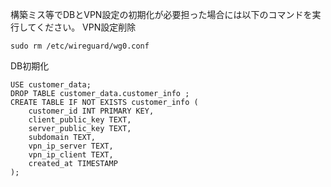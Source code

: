 構築ミス等でDBとVPN設定の初期化が必要担った場合には以下のコマンドを実行してください。
VPN設定削除

```
sudo rm /etc/wireguard/wg0.conf
```

DB初期化
```
USE customer_data;
DROP TABLE customer_data.customer_info ;
CREATE TABLE IF NOT EXISTS customer_info (
    customer_id INT PRIMARY KEY,
    client_public_key TEXT,
    server_public_key TEXT,
    subdomain TEXT,
    vpn_ip_server TEXT,
    vpn_ip_client TEXT,
    created_at TIMESTAMP
);
```